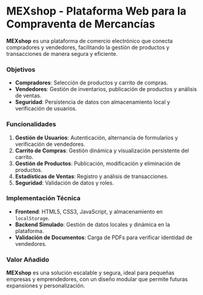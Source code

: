 
# **MEXshop** - Plataforma Web para la Compraventa de Mercancías

**MEXshop** es una plataforma de comercio electrónico que conecta compradores y vendedores, facilitando la gestión de productos y transacciones de manera segura y eficiente.

### Objetivos
- **Compradores**: Selección de productos y carrito de compras.
- **Vendedores**: Gestión de inventarios, publicación de productos y análisis de ventas.
- **Seguridad**: Persistencia de datos con almacenamiento local y verificación de usuarios.

### Funcionalidades
1. **Gestión de Usuarios**: Autenticación, alternancia de formularios y verificación de vendedores.
2. **Carrito de Compras**: Gestión dinámica y visualización persistente del carrito.
3. **Gestión de Productos**: Publicación, modificación y eliminación de productos.
4. **Estadísticas de Ventas**: Registro y análisis de transacciones.
5. **Seguridad**: Validación de datos y roles.

### Implementación Técnica
- **Frontend**: HTML5, CSS3, JavaScript, y almacenamiento en `localStorage`.
- **Backend Simulado**: Gestión de datos locales y dinámica en la plataforma.
- **Validación de Documentos**: Carga de PDFs para verificar identidad de vendedores.

### Valor Añadido
**MEXshop** es una solución escalable y segura, ideal para pequeñas empresas y emprendedores, con un diseño modular que permite futuras expansiones y personalización.

